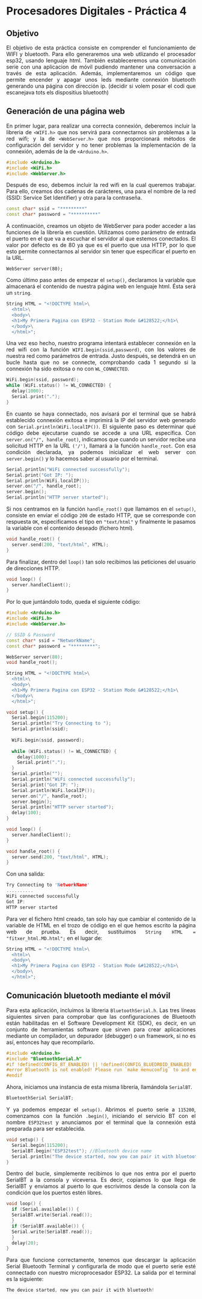 # Procesadores Digitales - Práctica 4

## Objetivo
<div align="justify">
El objetivo de esta práctica consiste en comprender el funcionamiento de WIFI y bluetooth. Para ello generaremos una web utlizando el procesador esp32, usando lenguaje html. También estableceremos una comunicación serie con una aplicacion de móvil pudiendo mantener una conversación a través de esta aplicación. Además, implementaremos un código que permite encender y apagar unos leds mediante connexión bluetooth generando una página con dirección ip.
(decidir si volem posar el codi que escanejava tots els dispositius bluetooth)

## Generación de una página web

En primer lugar, para realizar una correcta connexión, deberemos incluir la libreria de `<WIFI.h>` que nos servirá para connectarnos sin problemas a la red wifi; y la de `<WebServer.h>` que nos proporcionará métodos de configuración del servidor y no tener problemas la implementación de la connexión, además de la de `<Arduino.h>`.

```cpp
#include <Arduino.h>
#include <WiFi.h>
#include <WebServer.h>
```

Después de eso, debemos incluir la red wifi en la cual queremos trabajar. Para ello, creamos dos cadenas de carácteres, una para el nombre de la red (SSID: Service Set Identifier) y otra para la contraseña. 

```cpp
const char* ssid = "*********"
const char* password = "**********"
```

A continuación, creamos un objeto de WebServer para poder acceder a las funciones de la librería en cuestión. Utilizamos como parámetro de entrada el puerto en el que va a escuchar el servidor al que estemos conectados. El valor por defecto es de 80 ya que es el puerto que usa HTTP, por lo que esto permite connectarnos al servidor sin tener que especificar el puerto en la URL.

```
WebServer server(80);
```

Como último paso antes de empezar el `setup()`, declaramos la variable que almacenará el contenido de nuestra página web en lenguaje html. Ésta será un `string`.

```cpp
String HTML = "<!DOCTYPE html>\
  <html>\
  <body>\
  <h1>My Primera Pagina con ESP32 - Station Mode &#128522;</h1>\
  </body>\
  </html>";
```

Una vez eso hecho, nuestro programa intentará establecer connexión en la red wifi con la función `WIFI.begin(ssid,password)`, con los valores de nuestra red como parámetros de entrada. Justo después, se detendrá en un bucle hasta que no se connecte, comprobando cada 1 segundo si la connexión ha sido exitosa o no con `WL_CONNECTED`. 

```cpp
WiFi.begin(ssid, password);
while (WiFi.status() != WL_CONNECTED) {
  delay(1000);
  Serial.print(".");
}
```

En cuanto se haya connectado, nos avisará por el terminal que se habrá establecido connexión exitosa e imprimirá la IP del servidor web generado con `Serial.println(WiFi.localIP())`. El siguiente paso es determinar qué código debe ejecutarse cuando se accede a una URL específica. Con `server.on("/", handle_root)`, indicamos que cuando un servidor recibe una solicitud HTTP en la URL `('/')`, llamará a la función `handle_root`. Con esa condición declarada, ya podemos inicializar el web server con `server.begin()` y lo hacemos saber al usuario por el terminal. 

```cpp
Serial.println("WiFi connected successfully");
Serial.print("Got IP: ");
Serial.println(WiFi.localIP()); 
server.on("/", handle_root);
server.begin();
Serial.println("HTTP server started");
```

Si nos centramos en la función `handle_root()` que llamamos en el `setup()`, consiste en enviar el código `200` de estado HTTP, que se corresponde con respuesta `OK`, especificamos el tipo en `"text/html"` y finalmente le pasamos la variable con el contenido deseado (fichero html).

```cpp
void handle_root() {
  server.send(200, "text/html", HTML);
}
```

Para finalizar, dentro del `loop()` tan solo recibimos las peticiones del usuario de direcciones HTTP.

```cpp
void loop() {
  server.handleClient();
}
```

Por lo que juntándolo todo, queda el siguiente código:

```cpp
#include <Arduino.h>
#include <WiFi.h>
#include <WebServer.h>

// SSID & Password
const char* ssid = "NetworkName";
const char* password = "*********";

WebServer server(80);
void handle_root();

String HTML = "<!DOCTYPE html>\
  <html>\
  <body>\
  <h1>My Primera Pagina con ESP32 - Station Mode &#128522;</h1>\
  </body>\
  </html>";

void setup() {
  Serial.begin(115200);
  Serial.println("Try Connecting to ");
  Serial.println(ssid);
  
  WiFi.begin(ssid, password);
  
  while (WiFi.status() != WL_CONNECTED) {
    delay(1000);
    Serial.print(".");
  }
  Serial.println("");
  Serial.println("WiFi connected successfully");
  Serial.print("Got IP: ");
  Serial.println(WiFi.localIP()); 
  server.on("/", handle_root);
  server.begin();
  Serial.println("HTTP server started");
  delay(100);
}

void loop() {
  server.handleClient();
}

void handle_root() {
  server.send(200, "text/html", HTML);
}
```

Con una salida:

```c
Try Connecting to 'NetworkName'
..........
WiFi connected successfully
Got IP: 
HTTP server started
```

Para ver el fichero html creado, tan solo hay que cambiar el contenido de la variable de HTML en el trozo de código en el que hemos escrito la página web de prueba. Es decir, sustituimos `String HTML = "fitxer_html.MD.html";` en el lugar de:

```cpp
String HTML = "<!DOCTYPE html>\
  <html>\
  <body>\
  <h1>My Primera Pagina con ESP32 - Station Mode &#128522;</h1>\
  </body>\
  </html>";
```

## Comunicación bluetooth mediante el móvil

Para esta aplicación, incluimos la libreria `BluetoothSerial.h`. Las tres líneas siguientes sirven para comprobar que las configuraciones de Bluetooth están habilitadas en el Software Development Kit (SDK), es decir, en un conjunto de herramientas software que sirven para crear aplicaciones mediante un compilador, un depurador (debugger) o un framework, si no es así, entonces hay que recompilarlo.

```cpp
#include <Arduino.h>
#include "BluetoothSerial.h"
#if !defined(CONFIG_BT_ENABLED) || !defined(CONFIG_BLUEDROID_ENABLED)
#error Bluetooth is not enabled! Please run `make menuconfig` to and enable it
#endif
```

Ahora, iniciamos una instancia de esta misma librería, llamándola `SerialBT`.

```cpp
BluetoothSerial SerialBT;
```

Y ya podemos empezar el `setup()`. Abrimos el puerto serie a `115200`, comenzamos con la función `.begin()`, iniciando el servicio BT con el nombre `ESP32test` y anunciamos por el terminal que la connexión está preparada para ser establecida.

```cpp
void setup() {
  Serial.begin(115200);
  SerialBT.begin("ESP32test"); //Bluetooth device name
  Serial.println("The device started, now you can pair it with bluetooth!");
}
```

Dentro del bucle, simplemente recibimos lo que nos entra por el puerto SerialBT a la consola y viceversa. Es decir, copiamos lo que llega de SerialBT y enviamos al puerto lo que escrivimos desde la consola con la condición que los puertos estén libres.

```cpp
void loop() {
  if (Serial.available()) {
  SerialBT.write(Serial.read());
  }
  if (SerialBT.available()) {
  Serial.write(SerialBT.read());
  }
  delay(20);
}
```
Para que funcione correctamente, tenemos que descargar la aplicación Serial Bluetooth Terminal y configurarla de modo que el puerto serie esté connectado con nuestro microprocesador ESP32. La salida por el terminal es la siguiente:
```c
The device started, now you can pair it with bluetooth!
```